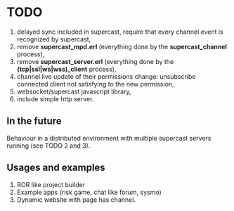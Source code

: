 TODO
====
1. delayed sync included in supercast, require that every channel event is
recognized by supercast,
2. remove **supercast_mpd.erl** (everything done by the **supercast_channel** process),
3. remove **supercast_server.erl** (everything done by the **(tcp|ssl|ws|wss)_client** process),
4. channel live update of their permissions change: unsubscribe connected client not satisfying to the new permission,
5. websocket/supercast javascript library,
6. include simple http server.


In the future
-------------
Behaviour in a distributed environment with multiple supercast servers
running (see TODO 2 and 3).

Usages and examples
------------------
1. ROR like project builder
2. Example apps (risk game, chat like forum, sysmo)
3. Dynamic website with page has channel.
